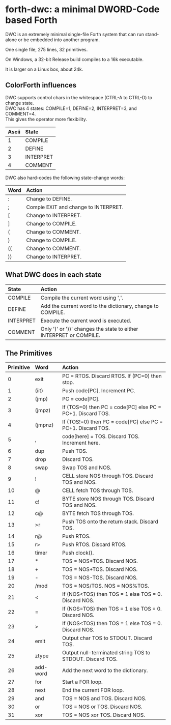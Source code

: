 # forth-dwc: a minimal DWORD-Code based Forth 

DWC is an extremely minimal single-file Forth system that can run stand-alone or be embedded into another program.

One single file, 275 lines, 32 primitives.

On Windows, a 32-bit Release build compiles to a 16k executable.

It is larger on a Linux box, about 24k.

## ColorForth influences

DWC supports control chars in the whitespace (CTRL-A to CTRL-D) to change state.<br/>
DWC has 4 states: COMPILE=1, DEFINE=2, INTERPRET=3, and COMMENT=4. <br/>
This gives the operator more flexibility.

| Ascii | State |
|:--    |:-- |
| 1     | COMPILE   |
| 2     | DEFINE    |
| 3     | INTERPRET |
| 4     | COMMENT   |

DWC also hard-codes the following state-change words:

| Word | Action |
|:--   |:-- |
| :    | Change to DEFINE. |
| ;    | Compie EXIT and change to INTERPRET. |
| [    | Change to INTERPRET. |
| ]    | Change to COMPILE. |
| (    | Change to COMMENT. |
| )    | Change to COMPILE. |
| ((   | Change to COMMENT. |
| ))   | Change to INTERPRET. |

## What DWC does in each state

| State     | Action |
|:--        |:-- |
| COMPILE   | Compile the current word using ','. |
| DEFINE    | Add the current word to the dictionary, change to COMPILE. |
| INTERPRET | Execute the current word is executed. |
| COMMENT   | Only ')' or '))' changes the state to either INTERPRET or COMPILE. |

## The Primitives

| Primitive | Word     | Action |
|:--        |:--       |:-- |
|  0        | exit     | PC = RTOS. Discard RTOS. If (PC=0) then stop. |
|  1        | (iit)    | Push code[PC]. Increment PC. |
|  2        | (jmp)    | PC = code[PC]. |
|  3        | (jmpz)   | If (TOS=0) then PC = code[PC] else PC = PC+1. Discard TOS. |
|  4        | (jmpnz)  | If (TOS!=0) then PC = code[PC] else PC = PC+1. Discard TOS. |
|  5        | ,        | code[here] = TOS. Discard TOS. Increment here. |
|  6        | dup      | Push TOS. |
|  7        | drop     | Discard TOS. |
|  8        | swap     | Swap TOS and NOS. |
|  9        | !        | CELL store NOS through TOS. Discard TOS and NOS. |
| 10        | @        | CELL fetch TOS through TOS. |
| 11        | c!       | BYTE store NOS through TOS. Discard TOS and NOS. |
| 12        | c@       | BYTE fetch TOS through TOS. |
| 13        | >r       | Push TOS onto the return stack. Discard TOS. |
| 14        | r@       | Push RTOS. |
| 15        | r>       | Push RTOS. Discard RTOS. |
| 16        | timer    | Push clock(). |
| 17        | *        | TOS = NOS*TOS. Discard NOS. |
| 18        | +        | TOS = NOS+TOS. Discard NOS. |
| 19        | -        | TOS = NOS-TOS. Discard NOS. |
| 20        | /mod     | TOS = NOS/TOS. NOS = NOS%TOS. |
| 21        | <        | If (NOS<TOS) then TOS = 1 else TOS = 0. Discard NOS. |
| 22        | =        | If (NOS=TOS) then TOS = 1 else TOS = 0. Discard NOS. |
| 23        | >        | If (NOS<TOS) then TOS = 1 else TOS = 0. Discard NOS. |
| 24        | emit     | Output char TOS to STDOUT. Discard TOS. |
| 25        | ztype    | Output null-terminated string TOS to STDOUT. Discard TOS. |
| 26        | add-word | Add the next word to the dictionary. |
| 27        | for      | Start a FOR loop. |
| 28        | next     | End the current FOR loop. |
| 29        | and      | TOS = NOS and TOS. Discard NOS. |
| 30        | or       | TOS = NOS or TOS. Discard NOS. |
| 31        | xor      | TOS = NOS xor TOS. Discard NOS. |
